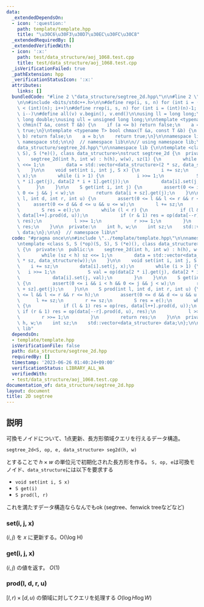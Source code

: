```yaml
---
data:
  _extendedDependsOn:
  - icon: ':question:'
    path: template/template.hpp
    title: "\u30C6\u30F3\u30D7\u30EC\u30FC\u30C8"
  _extendedRequiredBy: []
  _extendedVerifiedWith:
  - icon: ':x:'
    path: test/data_structure/aoj_1068.test.cpp
    title: test/data_structure/aoj_1068.test.cpp
  _isVerificationFailed: true
  _pathExtension: hpp
  _verificationStatusIcon: ':x:'
  attributes:
    links: []
  bundledCode: "#line 2 \"data_structure/segtree_2d.hpp\"\n\n#line 2 \"template/template.hpp\"\
    \n\n#include <bits/stdc++.h>\n\n#define rep(i, s, n) for (int i = (int)(s); i\
    \ < (int)(n); i++)\n#define rrep(i, s, n) for (int i = (int)(n)-1; i >= (int)(s);\
    \ i--)\n#define all(v) v.begin(), v.end()\n\nusing ll = long long;\nusing ld =\
    \ long double;\nusing ull = unsigned long long;\n\ntemplate <typename T> bool\
    \ chmin(T &a, const T &b) {\n    if (a <= b) return false;\n    a = b;\n    return\
    \ true;\n}\ntemplate <typename T> bool chmax(T &a, const T &b) {\n    if (a >=\
    \ b) return false;\n    a = b;\n    return true;\n}\n\nnamespace lib {\n\nusing\
    \ namespace std;\n\n}  // namespace lib\n\n// using namespace lib;\n#line 4 \"\
    data_structure/segtree_2d.hpp\"\n\nnamespace lib {\n\ntemplate <class S, S (*op)(S,\
    \ S), S (*e)(), class data_structure>\nstruct segtree_2d {\n  private:\n  public:\n\
    \    segtree_2d(int h, int w) : h(h), w(w), sz(1) {\n        while (sz < h) sz\
    \ <<= 1;\n        data = std::vector<data_structure>(2 * sz, data_structure(w));\n\
    \    }\n\n    void set(int i, int j, S x) {\n        i += sz;\n        data[i].set(j,\
    \ x);\n        while (i > 1) {\n            i >>= 1;\n            S val = op(data[2\
    \ * i].get(j), data[2 * i + 1].get(j));\n            data[i].set(j, val);\n  \
    \      }\n    }\n\n    S get(int i, int j) {\n        assert(0 <= i && i < h &&\
    \ 0 <= j && j < w);\n        return data[i + sz].get(j);\n    }\n\n    S prod(int\
    \ l, int d, int r, int u) {\n        assert(0 <= l && l <= r && r <= h);\n   \
    \     assert(0 <= d && d <= u && u <= w);\n        l += sz;\n        r += sz;\n\
    \        S res = e();\n        while (l < r) {\n            if (l & 1) res = op(res,\
    \ data[l++].prod(d, u));\n            if (r & 1) res = op(data[--r].prod(d, u),\
    \ res);\n            l >>= 1;\n            r >>= 1;\n        }\n        return\
    \ res;\n    }\n\n  private:\n    int h, w;\n    int sz;\n    std::vector<data_structure>\
    \ data;\n};\n\n}  // namespace lib\n"
  code: "#pragma once\n\n#include \"../template/template.hpp\"\n\nnamespace lib {\n\
    \ntemplate <class S, S (*op)(S, S), S (*e)(), class data_structure>\nstruct segtree_2d\
    \ {\n  private:\n  public:\n    segtree_2d(int h, int w) : h(h), w(w), sz(1) {\n\
    \        while (sz < h) sz <<= 1;\n        data = std::vector<data_structure>(2\
    \ * sz, data_structure(w));\n    }\n\n    void set(int i, int j, S x) {\n    \
    \    i += sz;\n        data[i].set(j, x);\n        while (i > 1) {\n         \
    \   i >>= 1;\n            S val = op(data[2 * i].get(j), data[2 * i + 1].get(j));\n\
    \            data[i].set(j, val);\n        }\n    }\n\n    S get(int i, int j)\
    \ {\n        assert(0 <= i && i < h && 0 <= j && j < w);\n        return data[i\
    \ + sz].get(j);\n    }\n\n    S prod(int l, int d, int r, int u) {\n        assert(0\
    \ <= l && l <= r && r <= h);\n        assert(0 <= d && d <= u && u <= w);\n  \
    \      l += sz;\n        r += sz;\n        S res = e();\n        while (l < r)\
    \ {\n            if (l & 1) res = op(res, data[l++].prod(d, u));\n           \
    \ if (r & 1) res = op(data[--r].prod(d, u), res);\n            l >>= 1;\n    \
    \        r >>= 1;\n        }\n        return res;\n    }\n\n  private:\n    int\
    \ h, w;\n    int sz;\n    std::vector<data_structure> data;\n};\n\n}  // namespace\
    \ lib"
  dependsOn:
  - template/template.hpp
  isVerificationFile: false
  path: data_structure/segtree_2d.hpp
  requiredBy: []
  timestamp: '2023-06-26 01:40:24+09:00'
  verificationStatus: LIBRARY_ALL_WA
  verifiedWith:
  - test/data_structure/aoj_1068.test.cpp
documentation_of: data_structure/segtree_2d.hpp
layout: document
title: 2D segtree
---
```


## 説明

可換モノイドについて、1点更新、長方形領域クエリを行えるデータ構造。

```
segtree_2d<S, op, e, data_structure> seg2d(h, w)
```

とすることで $h \times w$ の単位元で初期化された長方形を作る。
`S, op, e`は可換モノイド、`data_structure`には以下を要求する

- `void set(int i, S x)`
- `S get(i)`
- `S prod(l, r)`

これを満たすデータ構造ならなんでもok (segtree、fenwick treeなどなど)

### set(i, j, x)

$(i, j)$ を $x$ に更新する。O(\log H)

### get(i, j, x)

$(i, j)$ の値を返す。 $O(1)$

### prod(l, d, r, u)

$[l, r) \times [d, u)$ の領域に対してクエリを処理する $O(\log H \log W)$